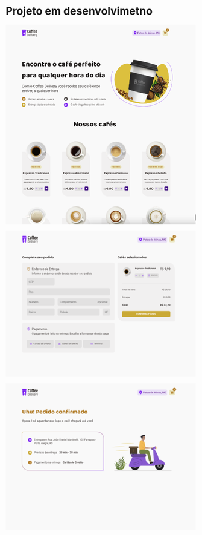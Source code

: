 # Projeto em desenvolvimetno 

![preview](./public/preview.png)

![preview](./public/preview2.png)

![preview](./public/preview3.png)